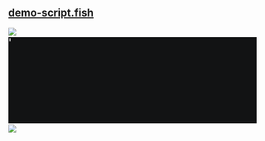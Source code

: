 ## [demo-script.fish](demo-script.fish)

![](demo-part1.gif)  
![](demo-part2.gif)  
![](demo-part3.gif)  
